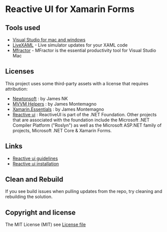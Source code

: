# Reactive UI for Xamarin Forms


## Tools used

* [Visual Studio for mac and windows](https://visualstudio.microsoft.com)
* [LiveXAML](http://www.livexaml.com) - Live simulator updates for your XAML code 
* [Mfractor](https://www.mfractor.com) - MFractor is the essential productivity tool for Visual Studio Mac

## Licenses

This project uses some third-party assets with a license that requires attribution:

- [Newtonsoft](https://www.newtonsoft.com/json) : by James NK
- [MVVM Helpers](https://www.nuget.org/packages/Refractored.MvvmHelpers/) : by James Montemagno
- [Xamarin.Essentials](https://www.nuget.org/packages/Xamarin.Essentials) : by James Montemagno
- [Reactive ui](https://github.com/reactiveui/reactiveui#net-foundation) : ReactiveUI is part of the .NET Foundation. Other projects that are associated with the foundation include the Microsoft .NET Compiler Platform ("Roslyn") as well as the Microsoft ASP.NET family of projects, Microsoft .NET Core & Xamarin Forms.


## Links

- [Reactive ui guidelines](https://reactiveui.net/docs/guidelines/platform/xamarin-forms)
- [Reactive ui installation](https://reactiveui.net/docs/getting-started/installation/)

## Clean and Rebuild

If you see build issues when pulling updates from the repo, try cleaning and rebuilding the solution.

## Copyright and license

The MIT License (MIT) see [License file](https://github.com/jorgemht/ReactiveUIXF/blob/master/LICENSE)
